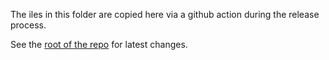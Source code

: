 The iles in this folder are copied here via a github action during the release process.

See the [root of the repo](../../../README.md) for latest changes.